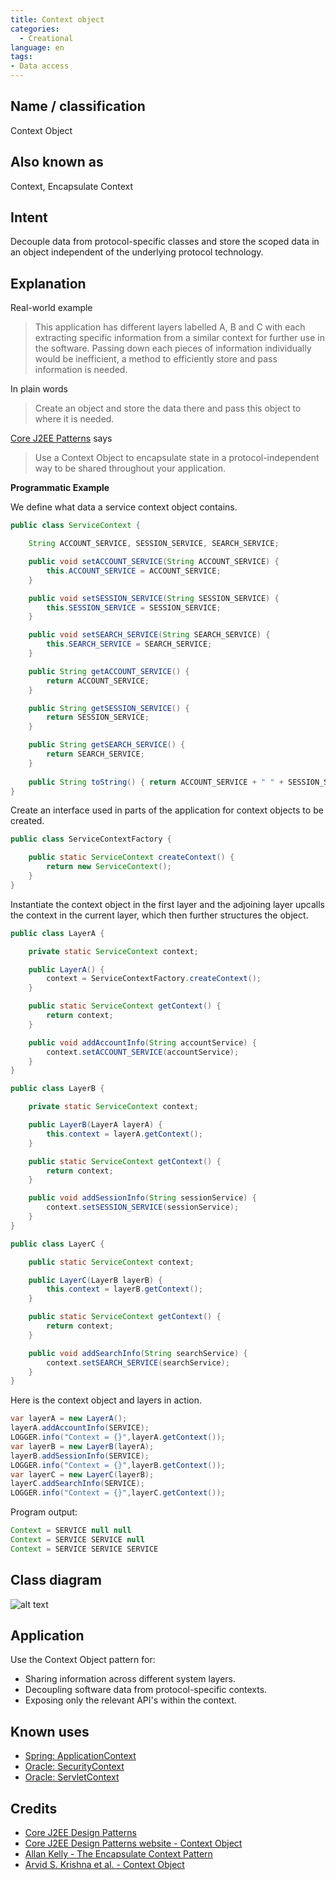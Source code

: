 ```yaml
---
title: Context object
categories:
  - Creational
language: en
tags:
- Data access
---
```


## Name / classification

Context Object

## Also known as

Context, Encapsulate Context

## Intent

Decouple data from protocol-specific classes and store the scoped data in an object independent 
of the underlying protocol technology. 

## Explanation

Real-world example

> This application has different layers labelled A, B and C with each extracting specific information
> from a similar context for further use in the software. Passing down each pieces of information 
> individually would be inefficient, a method to efficiently store and pass information is needed.  

In plain words

> Create an object and store the data there and pass this object to where it is needed.

[Core J2EE Patterns](http://corej2eepatterns.com/ContextObject.htm) says

> Use a Context Object to encapsulate state in a protocol-independent way to be shared throughout your application. 

**Programmatic Example**

We define what data a service context object contains.

```Java
public class ServiceContext {

    String ACCOUNT_SERVICE, SESSION_SERVICE, SEARCH_SERVICE;

    public void setACCOUNT_SERVICE(String ACCOUNT_SERVICE) {
        this.ACCOUNT_SERVICE = ACCOUNT_SERVICE;
    }

    public void setSESSION_SERVICE(String SESSION_SERVICE) {
        this.SESSION_SERVICE = SESSION_SERVICE;
    }

    public void setSEARCH_SERVICE(String SEARCH_SERVICE) {
        this.SEARCH_SERVICE = SEARCH_SERVICE;
    }

    public String getACCOUNT_SERVICE() {
        return ACCOUNT_SERVICE;
    }

    public String getSESSION_SERVICE() {
        return SESSION_SERVICE;
    }

    public String getSEARCH_SERVICE() {
        return SEARCH_SERVICE;
    }
    
    public String toString() { return ACCOUNT_SERVICE + " " + SESSION_SERVICE + " " + SEARCH_SERVICE;}
}
```

Create an interface used in parts of the application for context objects to be created.

```Java
public class ServiceContextFactory {

    public static ServiceContext createContext() {
        return new ServiceContext();
    }
}
```

Instantiate the context object in the first layer and the adjoining layer upcalls the context in the current layer, which
then further structures the object.

```Java
public class LayerA {

    private static ServiceContext context;

    public LayerA() {
        context = ServiceContextFactory.createContext();
    }

    public static ServiceContext getContext() {
        return context;
    }

    public void addAccountInfo(String accountService) {
        context.setACCOUNT_SERVICE(accountService);
    }
}

public class LayerB {

    private static ServiceContext context;

    public LayerB(LayerA layerA) {
        this.context = layerA.getContext();
    }

    public static ServiceContext getContext() {
        return context;
    }

    public void addSessionInfo(String sessionService) {
        context.setSESSION_SERVICE(sessionService);
    }
}

public class LayerC {

    public static ServiceContext context;

    public LayerC(LayerB layerB) {
        this.context = layerB.getContext();
    }

    public static ServiceContext getContext() {
        return context;
    }

    public void addSearchInfo(String searchService) {
        context.setSEARCH_SERVICE(searchService);
    }
}
```
Here is the context object and layers in action.

```Java
var layerA = new LayerA();
layerA.addAccountInfo(SERVICE);
LOGGER.info("Context = {}",layerA.getContext());
var layerB = new LayerB(layerA);
layerB.addSessionInfo(SERVICE);
LOGGER.info("Context = {}",layerB.getContext());
var layerC = new LayerC(layerB);
layerC.addSearchInfo(SERVICE);
LOGGER.info("Context = {}",layerC.getContext());
```

Program output:

```Java
Context = SERVICE null null
Context = SERVICE SERVICE null
Context = SERVICE SERVICE SERVICE
```

## Class diagram

![alt text](./etc/context-object.png "Context object")

## Application

Use the Context Object pattern for:

* Sharing information across different system layers.
* Decoupling software data from protocol-specific contexts.
* Exposing only the relevant API's within the context.

## Known uses
* [Spring: ApplicationContext](https://docs.spring.io/spring-framework/docs/current/javadoc-api/org/springframework/context/ApplicationContext.html)
* [Oracle: SecurityContext](https://docs.oracle.com/javaee/7/api/javax/ws/rs/core/SecurityContext.html)
* [Oracle: ServletContext](https://docs.oracle.com/javaee/6/api/javax/servlet/ServletContext.html)

## Credits

* [Core J2EE Design Patterns](https://amzn.to/3IhcY9w)
* [Core J2EE Design Patterns website - Context Object](http://corej2eepatterns.com/ContextObject.htm)
* [Allan Kelly - The Encapsulate Context Pattern](https://accu.org/journals/overload/12/63/kelly_246/)
* [Arvid S. Krishna et al. - Context Object](https://www.dre.vanderbilt.edu/~schmidt/PDF/Context-Object-Pattern.pdf)
